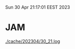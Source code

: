 Sun 30 Apr 21:17:01 EEST 2023
# JAM
<a href='./cache/202304/30_21.log'>./cache/202304/30_21.log</a>
